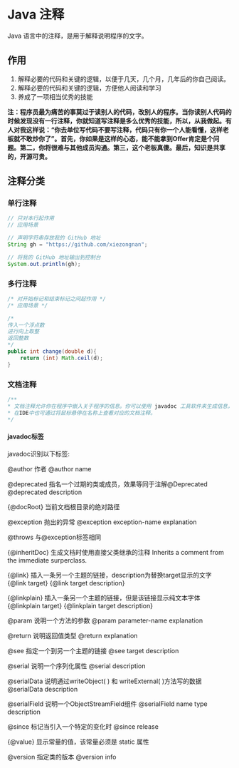 # Java 注释

Java 语言中的注释，是用于解释说明程序的文字。

## 作用
1. 解释必要的代码和关键的逻辑，以便于几天，几个月，几年后的你自己阅读。
2. 解释必要的代码和关键的逻辑，方便他人阅读和学习
3. 养成了一项相当优秀的技能

**注：程序员最为痛苦的事莫过于读别人的代码，改别人的程序。当你读别人代码的时候发现没有一行注释，你就知道写注释是多么优秀的技能，所以，从我做起。有人对我这样说：“你去单位写代码不要写注释，代码只有你一个人能看懂，这样老板就不敢炒你了”。首先，你如果是这样的心态，能不能拿到Offer肯定是个问题。第二，你将很难与其他成员沟通。第三，这个老板真傻。最后，知识是共享的，开源可贵。**



## 注释分类
### 单行注释
```java
// 只对本行起作用
// 应用场景

// 声明字符串存放我的 GitHub 地址
String gh = "https://github.com/xiezongnan";

// 将我的 GitHub 地址输出到控制台
System.out.println(gh);
```



### 多行注释

```java
/* 对开始标记和结束标记之间起作用 */
/* 应用场景 */

/*
传入一个浮点数
进行向上取整
返回整数
*/
public int change(double d){
    return (int) Math.ceil(d);
}
```



### 文档注释

```java
/** 
* 文档注释允许你在程序中嵌入关于程序的信息。你可以使用 javadoc 工具软件来生成信息，* 并输出到HTML文件中，使你更加方便的记录你的程序的信息。
* 在IDE中也可通过将鼠标悬停在名称上查看对应的文档注释。
*/
```
#### javadoc标签 
javadoc识别以下标签:

@author 作者
@author name

@deprecated 指名一个过期的类或成员，效果等同于注解@Deprecated
@deprecated description

{@docRoot} 当前文档根目录的绝对路径

@exception 抛出的异常
@exception exception-name explanation

@throws 与@exception标签相同

{@inheritDoc} 生成文档时使用直接父类继承的注释
Inherits a comment from the immediate surperclass.

{@link} 插入一条另一个主题的链接，description为替换target显示的文字
{@link target}
{@link target description} 

{@linkplain} 插入一条另一个主题的链接，但是该链接显示纯文本字体
{@linkplain target}
{@linkplain target description} 

@param 说明一个方法的参数
@param parameter-name explanation

@return 说明返回值类型
@return explanation

@see 指定一个到另一个主题的链接
@see target description

@serial 说明一个序列化属性
@serial description

@serialData 说明通过writeObject( ) 和 writeExternal( )方法写的数据
@serialData description

@serialField 说明一个ObjectStreamField组件
@serialField name type description

@since 标记当引入一个特定的变化时
@since release

{@value} 显示常量的值，该常量必须是 static 属性

@version 指定类的版本
@version info